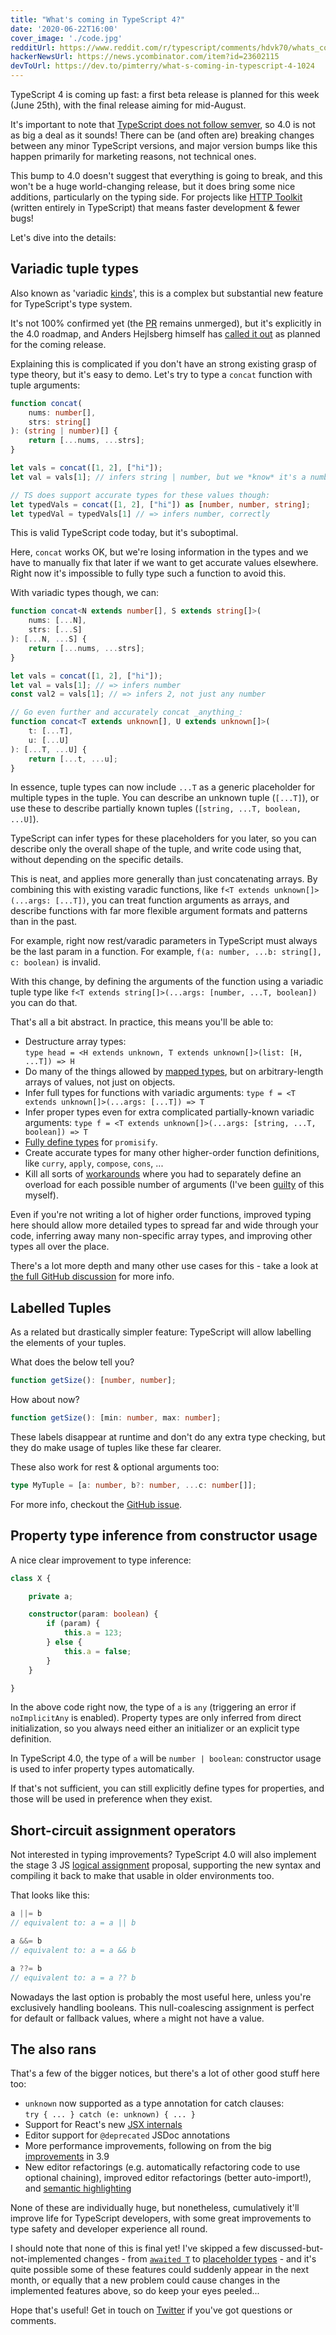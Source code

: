```yaml
---
title: "What's coming in TypeScript 4?"
date: '2020-06-22T16:00'
cover_image: './code.jpg'
redditUrl: https://www.reddit.com/r/typescript/comments/hdvk70/whats_coming_in_typescript_4/
hackerNewsUrl: https://news.ycombinator.com/item?id=23602115
devToUrl: https://dev.to/pimterry/what-s-coming-in-typescript-4-1024
---
```


TypeScript 4 is coming up fast: a first beta release is planned for this week (June 25th), with the final release aiming for mid-August.

It's important to note that [TypeScript does not follow semver](https://github.com/microsoft/TypeScript/issues/14116#issuecomment-280410804), so 4.0 is not as big a deal as it sounds! There can be (and often are) breaking changes between any minor TypeScript versions, and major version bumps like this happen primarily for marketing reasons, not technical ones.

This bump to 4.0 doesn't suggest that everything is going to break, and this won't be a huge world-changing release, but it does bring some nice additions, particularly on the typing side. For projects like [HTTP Toolkit](/) (written entirely in TypeScript) that means faster development & fewer bugs!

Let's dive into the details:

## Variadic tuple types

Also known as 'variadic [kinds](https://en.wikipedia.org/wiki/Kind_(type_theory))', this is a complex but substantial new feature for TypeScript's type system.

It's not 100% confirmed yet (the [PR](https://github.com/microsoft/TypeScript/pull/39094) remains unmerged), but it's explicitly in the 4.0 roadmap, and Anders Hejlsberg himself has [called it out](https://twitter.com/ahejlsberg/status/1272986860957003788) as planned for the coming release.

Explaining this is complicated if you don't have an strong existing grasp of type theory, but it's easy to demo. Let's try to type a `concat` function with tuple arguments:

```typescript
function concat(
    nums: number[],
    strs: string[]
): (string | number)[] {
    return [...nums, ...strs];
}

let vals = concat([1, 2], ["hi"]);
let val = vals[1]; // infers string | number, but we *know* it's a number (2)

// TS does support accurate types for these values though:
let typedVals = concat([1, 2], ["hi"]) as [number, number, string];
let typedVal = typedVals[1] // => infers number, correctly
```

This is valid TypeScript code today, but it's suboptimal.

Here, `concat` works OK, but we're losing information in the types and we have to manually fix that later if we want to get accurate values elsewhere. Right now it's impossible to fully type such a function to avoid this.

With variadic types though, we can:

```typescript
function concat<N extends number[], S extends string[]>(
    nums: [...N],
    strs: [...S]
): [...N, ...S] {
    return [...nums, ...strs];
}

let vals = concat([1, 2], ["hi"]);
let val = vals[1]; // => infers number
const val2 = vals[1]; // => infers 2, not just any number

// Go even further and accurately concat _anything_:
function concat<T extends unknown[], U extends unknown[]>(
    t: [...T],
    u: [...U]
): [...T, ...U] {
    return [...t, ...u];
}
```

In essence, tuple types can now include `...T` as a generic placeholder for multiple types in the tuple. You can describe an unknown tuple (`[...T]`), or use these to describe partially known tuples (`[string, ...T, boolean, ...U]`).

TypeScript can infer types for these placeholders for you later, so you can describe only the overall shape of the tuple, and write code using that, without depending on the specific details.

This is neat, and applies more generally than just concatenating arrays. By combining this with existing varadic functions, like `f<T extends unknown[]>(...args: [...T])`, you can treat function arguments as arrays, and describe functions with far more flexible argument formats and patterns than in the past.

For example, right now rest/varadic parameters in TypeScript must always be the last param in a function. For example, `f(a: number, ...b: string[], c: boolean)` is invalid.

With this change, by defining the arguments of the function using a variadic tuple type like `f<T extends string[]>(...args: [number, ...T, boolean])` you can do that.

That's all a bit abstract. In practice, this means you'll be able to:

* Destructure array types:<br/>`type head = <H extends unknown, T extends unknown[]>(list: [H, ...T]) => H`
* Do many of the things allowed by [mapped types](https://www.typescriptlang.org/docs/handbook/advanced-types.html#mapped-types), but on arbitrary-length arrays of values, not just on objects.
* Infer full types for functions with variadic arguments: `type f = <T extends unknown[]>(...args: [...T]) => T`
* Infer proper types even for extra complicated partially-known variadic arguments: `type f = <T extends unknown[]>(...args: [string, ...T, boolean]) => T`
* [Fully define types](https://www.typescriptlang.org/play/index.html?ts=4.0.0-pr-39094-7&ssl=26&ssc=21&pln=26&pc=30#code/C4TwDgpgBAkgdgMwgJwILIOYFcC2E7ADOAPACoB8UAvAFBRSlQQAew+AJoVABQB0-UYAC4oAbX68AlohRQASgBoeEgIaZCIlXBABKapS0gAunqoHtUAPzyoIuBABuKGjVCRYM5HIiEsAGyIySiooOgYmVg4uPgFhMQlpJGQGJW5kHxFE2TlTc2NcqEMrGztHZxoELDgAY2BJAHs4KDBkepxJQkkEEGIwgDEqiLY4TmV+NQwNQu1RE31pkBpybgQRAbgdERjeCan4JPRsPAISdfICgAVW9sIIYn2Ub18A06rySgBvMPTgLGQmyo1OqNba7EQPNCYXD4QJnPRfej0H5-Jr2ADuUCubQ6EG4aR89T8TgKCMR9EBtQaTWqKj8fgARipqgBrfHPOIQp7+WFveFhMlIglE3Hpdk6fmIgC+Evou14YCwhAAFtwaXTGSydABuGVQBC8NV+bhwfx+JSqdTismSq1QaXSmjsCDVPxqaAU4FNPz1FTsbhhBCSPwQESEYDIaQYBRhfDVersSOh8OR6P0Q0a5lbUXcpMRuAYAoOeqSdibKBFksuONwMNQb2+rE3aAhFrYzrdbj10suLuNnHcADkvAA9GxWLwcOwB0oB1hgAgALQADgHOl4wCV+DZ81Jw+HUFFUA6UDDeYwAEIaDaXG5oABZHyEFQYHzUKAD+qQOADqAAH3faIRmwP7-gOHAge+KCtMgA6Os6rrpHqVSUo0UAgmEOCEBgIgPoQT4voQqZQOmTKZjwmHYVAHyCOAIZQLh+E+Eo1bDHEp6RnahbFuwNBlhWPE0NWtaNH2txvq2NxdCA3CNOKNAidc-Yfl+q7rpucDbmYVFhEJhIQLw3oYGyBqNKxeh7lAgC8G4AsjtXnJNBAA) for `promisify`.
* Create accurate types for many other higher-order function definitions, like `curry`, `apply`, `compose`, `cons`, ...
* Kill all sorts of [workarounds](https://github.com/microsoft/TypeScript/issues/1773#issuecomment-81514630) where you had to separately define an overload for each possible number of arguments (I've been [guilty](https://github.com/pimterry/typesafe-get/blob/master/index.ts) of this myself).

Even if you're not writing a lot of higher order functions, improved typing here should allow more detailed types to spread far and wide through your code, inferring away many non-specific array types, and improving other types all over the place.

There's a lot more depth and many other use cases for this - take a look at [the full GitHub discussion](https://github.com/microsoft/TypeScript/issues/5453) for more info.

## Labelled Tuples

As a related but drastically simpler feature: TypeScript will allow labelling the elements of your tuples.

What does the below tell you?

```typescript
function getSize(): [number, number];
```

How about now?

```typescript
function getSize(): [min: number, max: number];
```

These labels disappear at runtime and don't do any extra type checking, but they do make usage of tuples like these far clearer.

These also work for rest & optional arguments too:

```typescript
type MyTuple = [a: number, b?: number, ...c: number[]];
```

For more info, checkout the [GitHub issue](https://github.com/Microsoft/TypeScript/issues/28259).

## Property type inference from constructor usage

A nice clear improvement to type inference:

```typescript
class X {

    private a;

    constructor(param: boolean) {
        if (param) {
            this.a = 123;
        } else {
            this.a = false;
        }
    }

}
```

In the above code right now, the type of `a` is `any` (triggering an error if `noImplicitAny` is enabled). Property types are only inferred from direct initialization, so you always need either an initializer or an explicit type definition.

In TypeScript 4.0, the type of `a` will be `number | boolean`: constructor usage is used to infer property types automatically.

If that's not sufficient, you can still explicitly define types for properties, and those will be used in preference when they exist.

## Short-circuit assignment operators

Not interested in typing improvements? TypeScript 4.0 will also implement the stage 3 JS [logical assignment](https://github.com/tc39/proposal-logical-assignment) proposal, supporting the new syntax and compiling it back to make that usable in older environments too.

That looks like this:

```typescript
a ||= b
// equivalent to: a = a || b

a &&= b
// equivalent to: a = a && b

a ??= b
// equivalent to: a = a ?? b
```

Nowadays the last option is probably the most useful here, unless you're exclusively handling booleans. This null-coalescing assignment is perfect for default or fallback values, where `a` might not have a value.

## The also rans

That's a few of the bigger notices, but there's a lot of other good stuff here too:

* `unknown` now supported as a type annotation for catch clauses:<br/>`try { ... } catch (e: unknown) { ... }`
* Support for React's new [JSX internals](https://github.com/microsoft/TypeScript/issues/34547)
* Editor support for `@deprecated` JSDoc annotations
* More performance improvements, following on from the big [improvements](https://www.typescriptlang.org/docs/handbook/release-notes/typescript-3-9.html#speed-improvements) in 3.9
* New editor refactorings (e.g. automatically refactoring code to use optional chaining), improved editor refactorings (better auto-import!), and [semantic highlighting](https://github.com/microsoft/TypeScript/issues/38435)

None of these are individually huge, but nonetheless, cumulatively it'll improve life for TypeScript developers, with some great improvements to type safety and developer experience all round.

I should note that none of this is final yet! I've skipped a few discussed-but-not-implemented changes - from [`awaited T`](https://github.com/microsoft/TypeScript/issues/27711) to [placeholder types](https://github.com/microsoft/TypeScript/issues/31894#issuecomment-640942186) - and it's quite possible some of these features could suddenly appear in the next month, or equally that a new problem could cause changes in the implemented features above, so do keep your eyes peeled...

Hope that's useful! Get in touch on [Twitter](https://twitter.com/pimterry) if you've got questions or comments.
